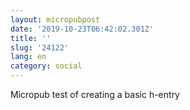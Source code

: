```yaml
---
layout: micropubpost
date: '2019-10-23T06:42:02.301Z'
title: ''
slug: '24122'
lang: en
category: social
---
```

Micropub test of creating a basic h-entry
